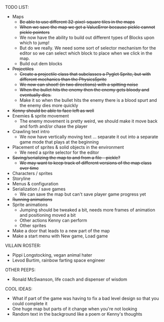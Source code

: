 TODO LIST:
* Maps
   * ~~Be able to use different 32-pixel-square tiles in the maps~~
   * ~~When we save the map we get a ValueError because pickle cannot pickle pointers~~
   * We now have the ability to build out different types of Blocks upon which to jump!
   * But do we really. We need some sort of selector mechanism for the editor so we can select which block
       to place when we click in the map.
   * Build out dem blocks
* ~~Projectiles~~
   * ~~Create a projectile class that subclasses a Pyglet Sprite, but with different mechanics than the PhysicsSprite~~
   * ~~We now can shoot! (in two directions) with a spitting noise~~
   * ~~When the bullet hits the enemy then the enemy gets bloody and eventually dies.~~
   * Make it so when the bullet hits the enemy there is a blood spurt and the enemy dies more quickly
* ~~Kenny should be able to face left as well~~
* Enemies & sprite movement
   * The enemy movement is pretty weird, we should make it move back and forth and/or chase the player
* Crawling text intro
   * We now have vertically moving text ... separate it out into a separate game mode that plays at the beginning
* Placement of sprites & solid objects in the environment
   * We need a sprite selector for the editor
* ~~Saving/serializing the map to and from a file - pickle?~~
   * ~~We may want to keep track of different versions of the map class over time~~
* Characters / sprites
* Storyline
* Menus & configuration
* Serialization / save games
   * We can save the map but can't save player game progress yet
* ~~Running animations~~
* Sprite animations
   * Jumping should be tweaked a bit, needs more frames of animation and positioning moved a bit
   * Other actions Kenny can perform
   * Other sprites
* Make a door that leads to a new part of the map
* Make a start menu with New game, Load game

VILLAIN ROSTER:
* Pippi Longstocking, vegan animal hater
* Levod Burtim, rainbow farting space engineer

OTHER PEEPS:
* Ronald McSwanson, life coach and dispenser of wisdom

COOL IDEAS:
* What if part of the game was having to fix a bad level design so that you could complete it
* One huge map but parts of it change when you're not looking
* Random text in the background like a poem or Kenny's thoughts
